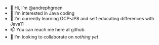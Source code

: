 - 👋 Hi, I’m @andrephgroen
- 👀 I’m interested in Java coding
- 🌱 I’m currently learning OCP-JP8 and self educating differences with Java11
- 📫 You can reach me here at github.
- 💞️ I’m looking to collaborate on *nothing yet*

<!---
andrephgroen/andrephgroen is a ✨ special ✨ repository because its `README.md` (this file) appears on your GitHub profile.
You can click the Preview link to take a look at your changes.
--->
